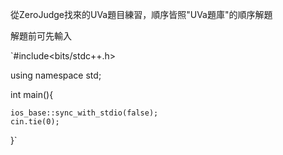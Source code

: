 從ZeroJudge找來的UVa題目練習，順序皆照"UVa題庫"的順序解題

解題前可先輸入


`#include<bits/stdc++.h>

using namespace std;

int main(){

    ios_base::sync_with_stdio(false);
    cin.tie(0);

}`